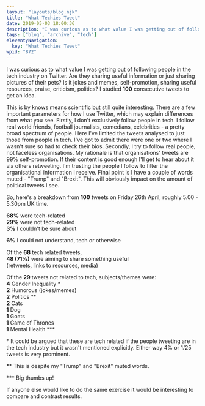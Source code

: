 ```yaml
---
layout: "layouts/blog.njk"
title: "What Techies Tweet"
date: 2019-05-03 18:00:36
description: "I was curious as to what value I was getting out of following people in the tech industry on Twitter"
tags: ["blog", "archive", "tech"]
eleventyNavigation:
  key: "What Techies Tweet"
wpid: "872"
---
```


<p>I was curious as to what value I was getting out of following people in the tech industry on Twitter. Are they sharing useful information or just sharing pictures of their pets? Is it jokes and memes, self-promotion, sharing useful resources, praise, criticism, politics? I studied <strong>100</strong> consecutive tweets to get an idea.</p>
<p>This is by knows means scientific but still quite interesting. There are a few important parameters for how I use Twitter, which may explain differences from what you see. Firstly, I don't exclusively follow people in tech. I follow real world friends, football journalists, comedians, celebrities - a pretty broad spectrum of people. Here I've limited the tweets analysed to just those from people in tech. I've got to admit there were one or two where I wasn't sure so had to check their bios. Secondly, I try to follow real people, not faceless organisations. My rationale is that organisations' tweets are 99% self-promotion. If their content is good enough I'll get to hear about it via others retweeting. I'm trusting the people I follow to filter the organisational information I receive. Final point is I have a couple of words muted - "Trump" and "Brexit". This will obviously impact on the amount of political tweets I see.</p>

<p>So, here's a breakdown from <strong>100</strong> tweets on Friday 26th April, roughly 5.00 - 5.30pm UK time. </p>

<p><strong>68%</strong> were tech-related<br><strong>29%</strong> were not tech-related<br><strong>3%</strong> I couldn't be sure about</p>

<p><strong>6%</strong> I could not understand, tech or otherwise</p>

<p>Of the <strong>68</strong> tech related tweets,<br><strong>48 (71%)</strong> were aiming to share something useful<br>(retweets, links to resources, media)</p>

<p>Of the <strong>29 </strong>tweets not related to tech, subjects/themes were:<br><strong>4</strong> Gender Inequality * <br><strong>2</strong> Humorous (jokes/memes) <br><strong>2</strong> Politics **<br><strong>2</strong> Cats<br><strong>1</strong> Dog<br><strong>1</strong> Goats<br><strong>1</strong> Game of Thrones<br><strong>1</strong> Mental Health ***</p>

<p>* It could be argued that these are tech related if the people tweeting are in the tech industry but it wasn't mentioned explicitly. Either way 4% or 1/25 tweets is very prominent.</p>

<p>** This is despite my "Trump" and "Brexit" muted words.</p>

<p>*** Big thumbs up!</p>

<p>If anyone else would like to do the same exercise it would be interesting to compare and contrast results.</p>
